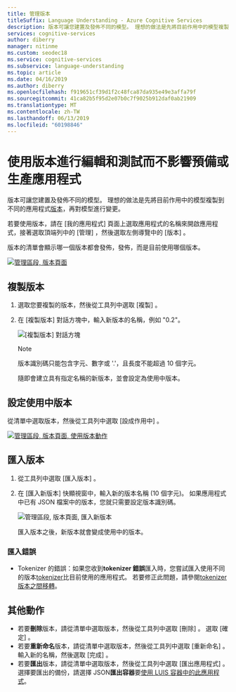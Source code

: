 ```yaml
---
title: 管理版本
titleSuffix: Language Understanding - Azure Cognitive Services
description: 版本可讓您建置及發佈不同的模型。 理想的做法是先將目前作用中的模型複製到不同的應用程式版本，再對模型進行變更。
services: cognitive-services
author: diberry
manager: nitinme
ms.custom: seodec18
ms.service: cognitive-services
ms.subservice: language-understanding
ms.topic: article
ms.date: 04/16/2019
ms.author: diberry
ms.openlocfilehash: f919651cf39d1f2c48fca87da935e49e3affa79f
ms.sourcegitcommit: 41ca82b5f95d2e07b0c7f9025b912daf0ab21909
ms.translationtype: MT
ms.contentlocale: zh-TW
ms.lasthandoff: 06/13/2019
ms.locfileid: "60198846"
---
```

# <a name="use-versions-to-edit-and-test-without-impacting-staging-or-production-apps"></a>使用版本進行編輯和測試而不影響預備或生產應用程式

版本可讓您建置及發佈不同的模型。 理想的做法是先將目前作用中的模型複製到不同的應用程式[版本](luis-concept-version.md)，再對模型進行變更。 

若要使用版本，請在 [我的應用程式]  頁面上選取應用程式的名稱來開啟應用程式，接著選取頂端列中的 [管理]  ，然後選取左側導覽中的 [版本]  。 

版本的清單會顯示哪一個版本都會發佈，發佈，而是目前使用哪個版本。 

[![管理區段, 版本頁面](./media/luis-how-to-manage-versions/versions-import.png "管理區段, 版本頁面")](./media/luis-how-to-manage-versions/versions-import.png#lightbox)

## <a name="clone-a-version"></a>複製版本

1. 選取您要複製的版本，然後從工具列中選取 [複製]  。 

2. 在 [複製版本]  對話方塊中，輸入新版本的名稱，例如 "0.2"。

   ![[複製版本] 對話方塊](./media/luis-how-to-manage-versions/version-clone-version-dialog.png)
 
     > [!NOTE]
     > 版本識別碼只能包含字元、數字或 '.'，且長度不能超過 10 個字元。
 
   隨即會建立具有指定名稱的新版本，並會設定為使用中版本。

## <a name="set-active-version"></a>設定使用中版本

從清單中選取版本，然後從工具列中選取 [設成作用中]  。 

[![管理區段, 版本頁面, 使用版本動作](./media/luis-how-to-manage-versions/versions-other.png "管理 區段, 版本頁面, 使用版本動作")](./media/luis-how-to-manage-versions/versions-other.png#lightbox)

## <a name="import-version"></a>匯入版本

1. 從工具列中選取 [匯入版本]  。 

2. 在 [匯入新版本]  快顯視窗中，輸入新的版本名稱 (10 個字元)。 如果應用程式中已有 JSON 檔案中的版本，您就只需要設定版本識別碼。

    ![管理區段, 版本頁面, 匯入新版本](./media/luis-how-to-manage-versions/versions-import-pop-up.png)

    匯入版本之後，新版本就會變成使用中的版本。

### <a name="import-errors"></a>匯入錯誤

* Tokenizer 的錯誤：如果您收到**tokenizer 錯誤**匯入時，您嘗試匯入使用不同的版本[tokenizer](luis-language-support.md#custom-tokenizer-versions)比目前使用的應用程式。 若要修正此問題，請參閱[tokenizer 版本之間移轉](luis-language-support.md#migrating-between-tokenizer-versions)。

<a name = "export-version"></a>

## <a name="other-actions"></a>其他動作

* 若要**刪除**版本，請從清單中選取版本，然後從工具列中選取 [刪除]  。 選取 [確定]  。 
* 若要**重新命名**版本，請從清單中選取版本，然後從工具列中選取 [重新命名]  。 輸入新的名稱，然後選取 [完成]  。 
* 若要**匯出**版本，請從清單中選取版本，然後從工具列中選取 [匯出應用程式]  。 選擇要匯出的備份，請選擇 JSON**匯出容器**要[使用 LUIS 容器中的此應用程式](luis-container-howto.md)。  

